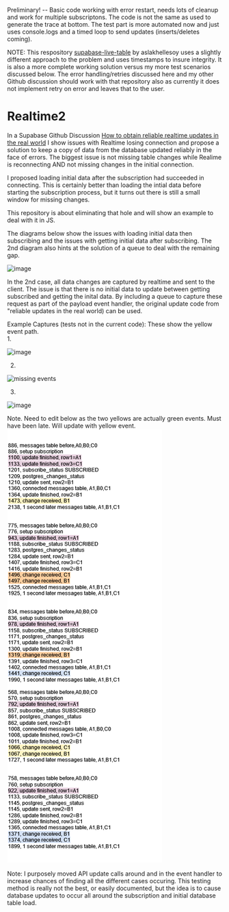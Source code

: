 Preliminary! -- Basic code working with error restart, needs lots of cleanup and work for multiple subscriptons.  The code is not the same as used to generate the trace at bottom.  The test part is more automated now and just uses console.logs and a timed loop to send updates (inserts/deletes coming).

NOTE:  This respository [supabase-live-table](https://github.com/openartmarket/supabase-live-table/blob/main/src/index.ts) by aslakhellesoy uses a slightly different approach to the problem and uses timestamps to insure integrity.  It is also a more complete working solution versus my more test scenarios discussed below.  The error handling/retries discussed here and my other Github discussion should work with that repository also as currently it does not implement retry on error and leaves that to the user.   

# Realtime2
In a Supabase Github Discussion [How to obtain reliable realtime updates in the real world](https://github.com/orgs/supabase/discussions/5641)
I show issues with Realtime losing connection and propose a solution to keep a copy of data from the database updated reliably in the face of errors.  The
biggest issue is not missing table changes while Realime is reconnecting AND not missing changes in the initial connection.  

I proposed loading initial data after the subscription had succeeded in connecting.  This is certainly better than loading the intial data before starting the subscription
process, but it turns out there is still a small window for missing changes.

This repository is about eliminating that hole and will show an example to deal with it in JS.

The diagrams below show the issues with loading initial data then subscribing and the issues with getting initial data after subscribing.
The 2nd diagram also hints at the solution of a queue to deal with the remaining gap.

![image](https://github.com/GaryAustin1/Realtime2/assets/54564956/539a9be0-628b-424d-a711-96ca0b8031bf)

In the 2nd case, all data changes are captured by realtime and sent to the client.  The issue is that there is no initial data to update between getting subscribed and getting the inital data.   By including a queue to capture these request as part of the payload event handler, the original update code from "reliable updates in the real world) can be used.

Example Captures (tests not in the current code):
These show the yellow event path.  
1.

![image](https://github.com/GaryAustin1/Realtime2/assets/54564956/13c2c135-4b70-4293-9c12-eafd0729d6f2)  

2.
![missing events](https://github.com/GaryAustin1/Realtime2/assets/54564956/7c7d7860-8cee-4bca-9e67-51aac0d56acc)  

3.

![image](https://github.com/GaryAustin1/Realtime2/assets/54564956/cb42a131-2b15-400c-b9e1-ff05276bb547)


Note.  Need to edit below as the two yellows are actually green events.  Must have been late.  Will update with yellow event.
![](https://github.com/GaryAustin1/Realtime2/blob/4f5a19444a90fd07ac3f74c66566ef18bc23f166/DataRuns.drawio.png)


Note: I purposely moved API update calls around and in the event handler to increase chances of finding all the different cases occuring.  This testing method is really not the best, or easily documented, but the idea is to cause database updates to occur all around the subscription and initial database table load.
